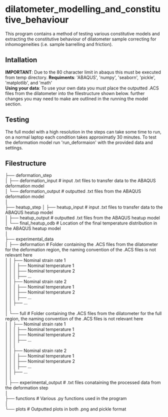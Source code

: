 # dilatometer_modelling_and_constitutive_behaviour

This program contains a method of testing various constitutive models and extracting the constitutive behaviour of dilatometer sample correcting for inhomogeneities (i.e. sample barrelling and friction). 

## Intallation
**IMPORTANT**: Due to the 80 character limit in abaqus this must be executed from temp directory. 
**Requiments**: 'ABAQUS', 'numpy', 'seaborn', 'pickle', 'matplotlib', and 'math'  
**Using your data**: To use your own data you must place the outputted .ACS files from the dilatometer into the filestructure shown below. further changes you may need to make are outlined in the running the model section. 

## Testing
The full model with a high resolution in the steps can take some time to run, on a normal laptop each condition takes approximatly 30 minutes. To test the deformation model run 'run_deformaion' with the provided data and settings. 

## Filestructure
├── deformation_step<br/>
│   ├── deformation_input # input .txt files to transfer data to the ABAQUS deformation model<br/>
│   └── deformation_output # outputted .txt files from the ABAQUS deformation model<br/>
│ <br/>
├── heatup_step
│   ├── heatup_input # input .txt files to transfer data to the ABAQUS heatup model<br/>
│   ├── heatup_output # outputted .txt files from the ABAQUS heatup model<br/>
│   └── final_heatup_odb # Location of the final temperature distribution in the ABAQUS heatup model<br/>
│ <br/>
├── experimental_data<br/>
│   ├── deformation # Folder containing the .ACS files from the dilatometer for the deformation region, the naming convention of the .ACS files is not relevant here<br/>
│   │   ├── Nominal strain rate 1<br/>
│   │   │   ├── Nominal temperature 1<br/>
│   │   │   ├── Nominal temperature 2<br/>
│   │   │   ├── ...<br/>
│   │   ├── Nominal strain rate 2<br/>
│   │   │   ├── Nominal temperature 1<br/>
│   │   │   ├── Nominal temperature 2<br/>
│   │   │   ├── ...<br/>
│   │   ├── ... <br/>
│   │ <br/>
│   └── full # Folder containing the .ACS files from the dilatometer for the full region, the naming convention of the .ACS files is not relevant here<br/>
│   │   ├── Nominal strain rate 1<br/>
│   │   │   ├── Nominal temperature 1<br/>
│   │   │   ├── Nominal temperature 2<br/>
│   │   │   ├── ...<br/>
│   │   │   <br/>
│   │   ├── Nominal strain rate 2<br/>
│   │   │   ├── Nominal temperature 1<br/>
│   │   │   ├── Nominal temperature 2<br/>
│   │   │   ├── ...<br/>
│   │   ├── ... <br/>
│   │ <br/>
│   ├── experimental_output # .txt files conataining the processed data from the deformation step<br/>
│ <br/>
├── functions # Various .py functions used in the program<br/>
│ <br/>
└── plots # Outputted plots in both .png and pickle format <br/>
